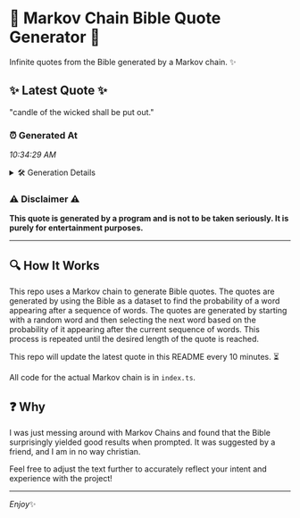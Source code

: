 # 📖 Markov Chain Bible Quote Generator 📖

Infinite quotes from the Bible generated by a Markov chain. ✨

## ✨ Latest Quote ✨
"candle of the wicked shall be put out."

### ⏰ Generated At
*10:34:29 AM*

<details>
    <summary>🛠️ Generation Details</summary>
    <p>
        <strong>🌱 Seed:</strong> candle<br>
        <strong>🔄 Iterations:</strong> 7<br>
        <strong>📜 Context History:</strong><br>[ candle ]: of<br>[ candle, of ]: the<br>[ candle, of, the ]: wicked<br>[ candle, of, the, wicked ]: shall<br>[ candle, of, the, wicked, shall ]: be<br>[ candle, of, the, wicked, shall, be ]: put<br>[ of, the, wicked, shall, be, put ]: out.<br>
    </p>
</details>

### ⚠️ Disclaimer ⚠️
**This quote is generated by a program and is not to be taken seriously. It is purely for entertainment purposes.**

---

## 🔍 How It Works

This repo uses a Markov chain to generate Bible quotes. The quotes are generated by using the Bible as a dataset to find the probability of a word appearing after a sequence of words. The quotes are generated by starting with a random word and then selecting the next word based on the probability of it appearing after the current sequence of words. This process is repeated until the desired length of the quote is reached.

This repo will update the latest quote in this README every 10 minutes. ⏳

All code for the actual Markov chain is in `index.ts`.

## ❓ Why

I was just messing around with Markov Chains and found that the Bible surprisingly yielded good results when prompted. 
It was suggested by a friend, and I am in no way christian.

Feel free to adjust the text further to accurately reflect your intent and experience with the project!

---

*Enjoy*✨
